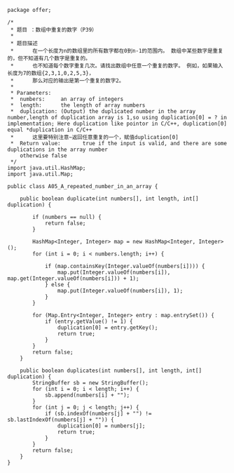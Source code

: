 	package offer;
	
	/*
	 * 题目 ：数组中重复的数字（P39）
	 * 
	 * 题目描述
	 *		在一个长度为n的数组里的所有数字都在0到n-1的范围内。 数组中某些数字是重复的，但不知道有几个数字是重复的。
	 *		也不知道每个数字重复几次。请找出数组中任意一个重复的数字。 例如，如果输入长度为7的数组{2,3,1,0,2,5,3}，
	 *		那么对应的输出是第一个重复的数字2。
	 * 
	 * Parameters:
	 *	numbers:     an array of integers
	 *	length:      the length of array numbers
	 *	duplication: (Output) the duplicated number in the array number,length of duplication array is 1,so using duplication[0] = ? in implementation; Here duplication like pointor in C/C++, duplication[0] equal *duplication in C/C++
	 *		这里要特别注意~返回任意重复的一个，赋值duplication[0]
	 *	Return value:       true if the input is valid, and there are some duplications in the array number
		otherwise false
	 */
	import java.util.HashMap;
	import java.util.Map;
	
	public class A05_A_repeated_number_in_an_array {
	
		public boolean duplicate(int numbers[], int length, int[] duplication) {
	
			if (numbers == null) {
				return false;
			}
	
			HashMap<Integer, Integer> map = new HashMap<Integer, Integer>();
			for (int i = 0; i < numbers.length; i++) {
	
				if (map.containsKey(Integer.valueOf(numbers[i]))) {
					map.put(Integer.valueOf(numbers[i]), map.get(Integer.valueOf(numbers[i])) + 1);
				} else {
					map.put(Integer.valueOf(numbers[i]), 1);
				}
			}
	
			for (Map.Entry<Integer, Integer> entry : map.entrySet()) {
				if (entry.getValue() != 1) {
					duplication[0] = entry.getKey();
					return true;
				}
			}
			return false;
		}
	
		public boolean duplicates(int numbers[], int length, int[] duplication) {
			StringBuffer sb = new StringBuffer();
			for (int i = 0; i < length; i++) {
				sb.append(numbers[i] + "");
			}
			for (int j = 0; j < length; j++) {
				if (sb.indexOf(numbers[j] + "") != sb.lastIndexOf(numbers[j] + "")) {
					duplication[0] = numbers[j];
					return true;
				}
			}
			return false;
		}
	}
